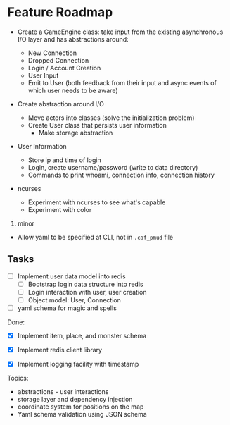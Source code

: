# Feature Roadmap

- Create a GameEngine class: take input from the existing asynchronous I/O layer and has abstractions around:
    - New Connection
    - Dropped Connection
    - Login / Account Creation
    - User Input
    - Emit to User (both feedback from their input and async events of which user needs to be aware)

- Create abstraction around I/O
  - Move actors into classes (solve the initialization problem)
  - Create User class that persists user information
    - Make storage abstraction

- User Information
  -  Store ip and time of login
  -  Login, create username/password (write to data directory) 
  -  Commands to print whoami, connection info, connection history

- ncurses
  - Experiment with ncurses to see what's capable
  - Experiment with color
  
1. minor
  - Allow yaml to be specified at CLI, not in `.caf_pmud` file

## Tasks

- [ ] Implement user data model into redis
  - [ ] Bootstrap login data structure into redis
  - [ ] Login interaction with user, user creation
  - [ ] Object model: User, Connection
- [ ] yaml schema for magic and spells

Done:

- [x] Implement item, place, and monster schema
- [x] Implement redis client library
- [x] Implement logging facility with timestamp


Topics:

- abstractions - user interactions
- storage layer and dependency injection
- coordinate system for positions on the map
- Yaml schema validation using JSON schema
